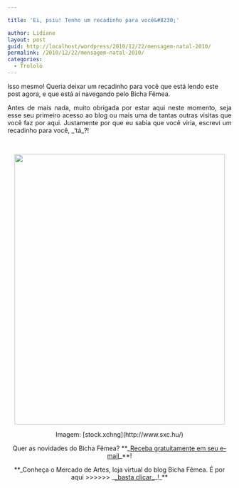 ```yaml
---

title: 'Ei, psiu! Tenho um recadinho para você&#8230;'

author: Lidiane
layout: post
guid: http://localhost/wordpress/2010/12/22/mensagem-natal-2010/
permalink: /2010/12/22/mensagem-natal-2010/
categories:
  - Trololó
---
```

Isso mesmo! Queria deixar um recadinho para você que está lendo este post agora, e que está aí navegando pelo Bicha Fêmea.

<p style="text-align: justify;">
  Antes de mais nada, muito obrigada por estar aqui neste momento, seja esse seu primeiro acesso ao blog ou mais uma de tantas outras visitas que você faz por aqui. Justamente por que eu sabia que você viria, escrevi um recadinho para você, _&#8216;tá_?!<!--more-->
</p>

 

<p style="text-align: center;">
  <a href="http://www.trololodemulher.com.br/blog/wp-content/uploads/2010/12/Mensagem-de-Natal.jpg"><img class="alignnone size-full wp-image-5691" title="Mensagem de Natal" src="http://www.trololodemulher.com.br/blog/wp-content/uploads/2010/12/Mensagem-de-Natal.jpg" alt="" width="473" height="608" /></a>
</p>

<p style="text-align: center;">
  Imagem: [stock.xchng](http://www.sxc.hu/) 
</p>

<p style="text-align: center;">
  Quer as novidades do Bicha Fêmea? **_<a href="http://feedburner.google.com/fb/a/mailverify?uri=blogbichafemea&loc=pt_BR">Receba gratuitamente em seu e-mail</a>_**!
</p>

<p style="text-align: center;">
  **_Conheça o Mercado de Artes, loja virtual do blog Bicha Fêmea. É por aqui >>>>>> _<a href="http://www.trololodemulher.com.br/loja/">_basta clicar_</a>_!_**
</p>
